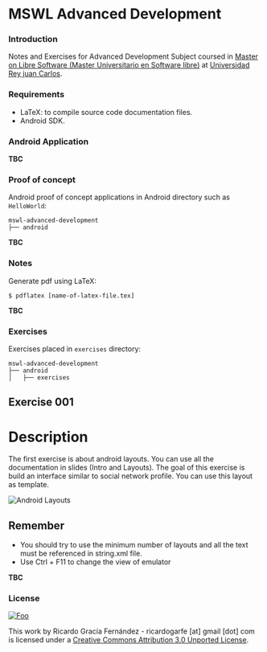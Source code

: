 MSWL Advanced Development
==========================

### Introduction

Notes and Exercises for Advanced Development Subject coursed in [Master on Libre Software (Master Universitario en Software libre)](http://master.libresoft.es/) at [Universidad Rey juan Carlos](http://www.urjc.es/).

### Requirements

* LaTeX: to compile source code documentation files.
* Android SDK.

### Android Application

**TBC**

### Proof of concept

Android proof of concept applications in Android directory such as `HelloWorld`:

```shell
mswl-advanced-development
├── android
```

**TBC**

### Notes

Generate pdf using LaTeX:

```shell
$ pdflatex [name-of-latex-file.tex]
```

**TBC**

### Exercises

Exercises placed in `exercises` directory:

```shell
mswl-advanced-development
├── android
│   ├── exercises
```

## Exercise 001

# Description 

The first exercise is about android layouts. You can use all the documentation in slides (Intro and Layouts). The goal of this exercise is build an interface similar to social network profile. 
You can use this layout as template.

![Android Layouts](https://raw.github.com/ricardogarfe/mswl-advanced-development/master/android/exercises/exercise-001/exercise-001-layout.png)

Remember
---------

* You should try to use the minimum number of layouts and all the text must be referenced in string.xml file. 
* Use Ctrl + F11 to change the view of emulator


**TBC**

### License

<a href="http://creativecommons.org/licenses/by/3.0/" rel="Creative Commons Attribution 3.0">![Foo](http://i.creativecommons.org/l/by/3.0/88x31.png)</a>

This work by Ricardo Gracía Fernández - ricardogarfe [at] gmail [dot] com is licensed under a [Creative Commons Attribution 3.0 Unported License](http://creativecommons.org/licenses/by/3.0/).

